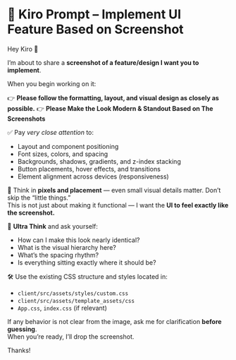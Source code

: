 # 🎨 Kiro Prompt – Implement UI Feature Based on Screenshot

Hey Kiro 👋

I’m about to share a **screenshot of a feature/design I want you to implement**.

When you begin working on it:

👉 **Please follow the formatting, layout, and visual design as closely as possible.**
👉 **Please Make the Look Modern & Standout Based on The Screenshots**

✅ Pay *very close attention* to:
- Layout and component positioning  
- Font sizes, colors, and spacing  
- Backgrounds, shadows, gradients, and z-index stacking  
- Button placements, hover effects, and transitions  
- Element alignment across devices (responsiveness)

📐 Think in **pixels and placement** — even small visual details matter. Don’t skip the “little things.”  
This is not just about making it functional — I want the **UI to feel exactly like the screenshot.**

🧠 **Ultra Think** and ask yourself:
- How can I make this look nearly identical?
- What is the visual hierarchy here?
- What’s the spacing rhythm?
- Is everything sitting exactly where it should be?

🛠️ Use the existing CSS structure and styles located in:
- `client/src/assets/styles/custom.css`
- `client/src/assets/template_assets/css`
- `App.css`, `index.css` (if relevant)

If any behavior is not clear from the image, ask me for clarification **before guessing**.  
When you’re ready, I’ll drop the screenshot.

Thanks!
